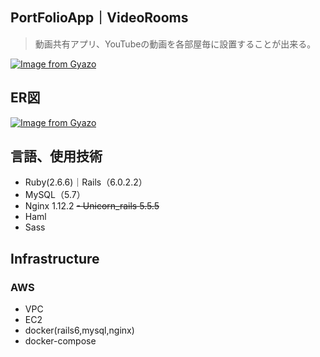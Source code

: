 ## PortFolioApp｜VideoRooms

>動画共有アプリ、YouTubeの動画を各部屋毎に設置することが出来る。

[![Image from Gyazo](https://i.gyazo.com/5a98ddaeb3f8000700304e1036489a41.gif)](https://gyazo.com/5a98ddaeb3f8000700304e1036489a41)

## ER図
[![Image from Gyazo](https://i.gyazo.com/43e1d0f799570f95fe6f2bc12d1cad3c.png)](https://gyazo.com/43e1d0f799570f95fe6f2bc12d1cad3c)

## 言語、使用技術

- Ruby(2.6.6)｜Rails（6.0.2.2）
- MySQL（5.7）
- Nginx 1.12.2
~~- Unicorn_rails 5.5.5~~
- Haml
- Sass
## Infrastructure
### AWS

- VPC
- EC2
- docker(rails6,mysql,nginx)
- docker-compose
